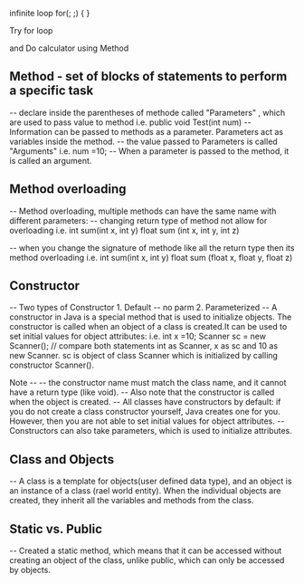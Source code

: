 infinite loop
for(; ;)
{
}

Try for loop

and Do calculator using Method

## Method - set of blocks of statements to perform a specific task
-- declare inside the parentheses of methode called "Parameters" , which are used to pass value to method
i.e. public void Test(int num)
-- Information can be passed to methods as a parameter. Parameters act as variables inside the method.
-- the value passed to Parameters is called "Arguments"
i.e. num =10;
-- When a parameter is passed to the method, it is called an argument.

## Method overloading
-- Method overloading, multiple methods can have the same name with different parameters:
-- changing return type of method not allow for overloading
i.e. int sum(int x, int y)
     float sum (int x, int y, int z)

-- when you change the signature of methode like all the return type then its method overloading
i.e. int sum(int x, int y)
float sum (float x, float y, float z)

## Constructor
-- Two types of Constructor 1. Default -- no parm 2. Parameterized
-- A constructor in Java is a special method that is used to initialize objects. The constructor is called when 
  an object of a class is created.It can be used to set initial values for object attributes:
i.e. int x =10;
Scanner sc  = new Scanner(); // compare both statements int as Scanner, x as sc and 10 as new Scanner.
sc is object of class Scanner which is initialized by calling constructor Scanner().

Note --
-- the constructor name must match the class name, and it cannot have a return type (like void).
-- Also note that the constructor is called when the object is created.
-- All classes have constructors by default: if you do not create a class constructor yourself, 
Java creates one for you. However, then you are not able to set initial values for object attributes.
-- Constructors can also take parameters, which is used to initialize attributes.

## Class and Objects
-- A class is a template for objects(user defined data type), and an object is an instance of a class (rael world entity).
   When the individual objects are created, they inherit all the variables and methods from the class.

## Static vs. Public
-- Created a static method, which means that it can be accessed without creating an object of the class, 
   unlike public, which can only be accessed by objects.
